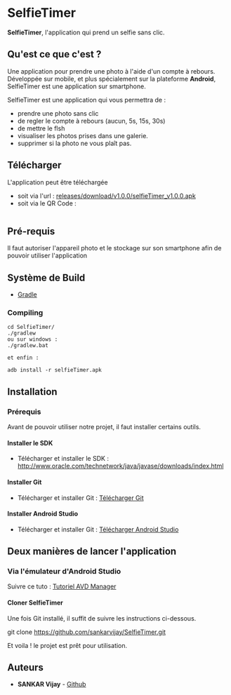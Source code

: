 # SelfieTimer <a rel='nofollow' href='https://www.qrcode-generator.de/' border='0' style='cursor:default'><img src='https://www.google.com/url?sa=i&source=images&cd=&ved=2ahUKEwjnv4PPw5_mAhXN5-AKHcnjAjwQjRx6BAgBEAQ&url=https%3A%2F%2Fwww.istockphoto.com%2Ffr%2Fvectoriel%2Fmain-tenir-logo-t%25C3%25A9l%25C3%25A9phone-logo-mobile-de-laffaire-photographie-de-la-cam%25C3%25A9ra-gm1057455026-282594167&psig=AOvVaw0ip5IDdZb0YRU_RL-kAT6Q&ust=1575670352296118' alt=''></a>
            
            

**SelfieTimer**, l'application qui prend un selfie sans clic.

## Qu'est ce que c'est ?

Une application pour prendre une photo à l'aide d'un compte à rebours. Développée sur mobile, et plus spécialement sur la plateforme **Android**, SelfieTimer est une application sur smartphone.

SelfieTimer est une application qui vous permettra de :

- prendre une photo sans clic
- de regler le compte à rebours (aucun, 5s, 15s, 30s)
- de mettre le flsh
- visualiser les photos prises dans une galerie.
- supprimer si la photo ne vous plaît pas.

## Télécharger 

L'application peut être téléchargée 

- soit via l'url : <a href="https://github.com/sankarvijay/SelfieTimer/releases/download/v1.0.0/selfieTimer_v1.0.0.apk">releases/download/v1.0.0/selfieTimer_v1.0.0.apk</a> 
- soit via le QR Code : 

<a rel='nofollow' href='https://www.qrcode-generator.de/
            ' border='0' style='cursor:default'><img src='https://chart.googleapis.com/chart?cht=qr&chl=https%3A%2F%2Fgithub.com%2Fsankarvijay%2FSelfieTimer%2Freleases%2Fdownload%2Fv1.0.0%2FselfieTimer_v1.0.0.apk&chs=180x180&choe=UTF-8&chld=L|2' alt=''></a>
            
## Pré-requis
Il faut autoriser l'appareil photo et le stockage sur son smartphone afin de pouvoir utiliser l'application


## Système de Build
* [Gradle](https://gradle.org/)

### Compiling

```shell
cd SelfieTimer/
./gradlew
ou sur windows :
./gradlew.bat

et enfin :

adb install -r selfieTimer.apk

```
## Installation

### Prérequis

Avant de pouvoir utiliser notre projet, il faut installer certains outils.

#### Installer le SDK

- Télécharger et installer le SDK : http://www.oracle.com/technetwork/java/javase/downloads/index.html

  
#### Installer Git

- Télécharger et installer Git : [Télécharger Git](https://gitforwindows.org/)

#### Installer Android Studio

- Télécharger et installer Git : [Télécharger Android Studio](https://developer.android.com/studio/install)

## Deux manières de lancer l'application

### Via l'émulateur d'Android Studio

Suivre ce tuto : [Tutoriel AVD Manager](http://vogella.developpez.com/tutoriels/android/installation-outils-developpement/#L5)

#### Cloner SelfieTimer

Une fois Git installé, il suffit de suivre les instructions ci-dessous.

git clone https://github.com/sankarvijay/SelfieTimer.git

Et voila ! le projet est prêt pour utilisation.


## Auteurs
* **SANKAR Vijay** - [Github](https://github.com/sankarvijay)
